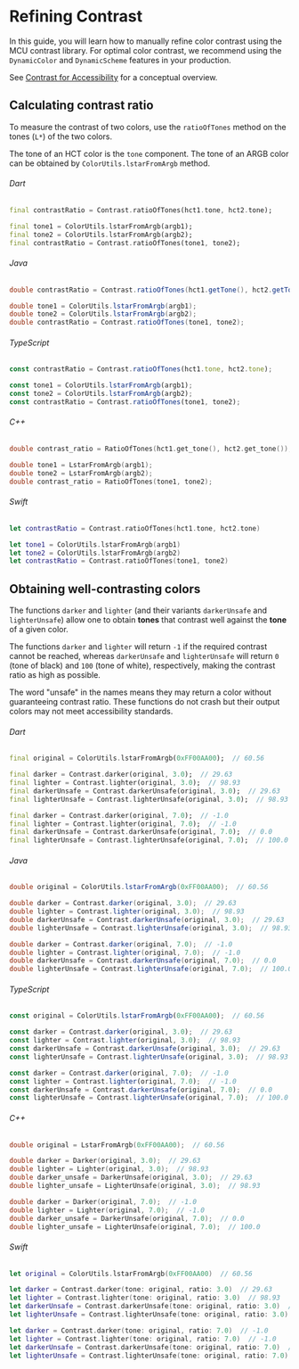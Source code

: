 # Refining Contrast

In this guide, you will learn how to manually refine color contrast using the
MCU contrast library. For optimal color contrast, we recommend using the
`DynamicColor` and `DynamicScheme` features in your production.

See [Contrast for Accessibility](../concepts/contrast_for_accessibility.md) for
a conceptual overview.

## Calculating contrast ratio

To measure the contrast of two colors, use the `ratioOfTones` method on the
tones (`L*`) of the two colors.

The tone of an HCT color is the `tone` component. The tone of an ARGB color can
be obtained by `ColorUtils.lstarFromArgb` method.

<section>

###### Dart

```dart
final contrastRatio = Contrast.ratioOfTones(hct1.tone, hct2.tone);
```

```dart
final tone1 = ColorUtils.lstarFromArgb(argb1);
final tone2 = ColorUtils.lstarFromArgb(argb2);
final contrastRatio = Contrast.ratioOfTones(tone1, tone2);
```

###### Java

```java
double contrastRatio = Contrast.ratioOfTones(hct1.getTone(), hct2.getTone());
```

```java
double tone1 = ColorUtils.lstarFromArgb(argb1);
double tone2 = ColorUtils.lstarFromArgb(argb2);
double contrastRatio = Contrast.ratioOfTones(tone1, tone2);
```

###### TypeScript

```typescript
const contrastRatio = Contrast.ratioOfTones(hct1.tone, hct2.tone);
```

```typescript
const tone1 = ColorUtils.lstarFromArgb(argb1);
const tone2 = ColorUtils.lstarFromArgb(argb2);
const contrastRatio = Contrast.ratioOfTones(tone1, tone2);
```

###### C++

```cpp
double contrast_ratio = RatioOfTones(hct1.get_tone(), hct2.get_tone());
```

```cpp
double tone1 = LstarFromArgb(argb1);
double tone2 = LstarFromArgb(argb2);
double contrast_ratio = RatioOfTones(tone1, tone2);
```

###### Swift

```swift
let contrastRatio = Contrast.ratioOfTones(hct1.tone, hct2.tone)
```

```swift
let tone1 = ColorUtils.lstarFromArgb(argb1)
let tone2 = ColorUtils.lstarFromArgb(argb2)
let contrastRatio = Contrast.ratioOfTones(tone1, tone2)
```

</section>

## Obtaining well-contrasting colors

The functions `darker` and `lighter` (and their variants `darkerUnsafe` and
`lighterUnsafe`) allow one to obtain **tones** that contrast well against the
**tone** of a given color.

The functions `darker` and `lighter` will return `-1` if the required contrast
cannot be reached, whereas `darkerUnsafe` and `lighterUnsafe` will return `0`
(tone of black) and `100` (tone of white), respectively, making the contrast
ratio as high as possible.

The word "unsafe" in the names means they may return a color without
guaranteeing contrast ratio. These functions do not crash but their output
colors may not meet accessibility standards.

<section>

###### Dart

```dart
final original = ColorUtils.lstarFromArgb(0xFF00AA00);  // 60.56

final darker = Contrast.darker(original, 3.0);  // 29.63
final lighter = Contrast.lighter(original, 3.0);  // 98.93
final darkerUnsafe = Contrast.darkerUnsafe(original, 3.0);  // 29.63
final lighterUnsafe = Contrast.lighterUnsafe(original, 3.0);  // 98.93

final darker = Contrast.darker(original, 7.0);  // -1.0
final lighter = Contrast.lighter(original, 7.0);  // -1.0
final darkerUnsafe = Contrast.darkerUnsafe(original, 7.0);  // 0.0
final lighterUnsafe = Contrast.lighterUnsafe(original, 7.0);  // 100.0
```

###### Java

```java
double original = ColorUtils.lstarFromArgb(0xFF00AA00);  // 60.56

double darker = Contrast.darker(original, 3.0);  // 29.63
double lighter = Contrast.lighter(original, 3.0);  // 98.93
double darkerUnsafe = Contrast.darkerUnsafe(original, 3.0);  // 29.63
double lighterUnsafe = Contrast.lighterUnsafe(original, 3.0);  // 98.93

double darker = Contrast.darker(original, 7.0);  // -1.0
double lighter = Contrast.lighter(original, 7.0);  // -1.0
double darkerUnsafe = Contrast.darkerUnsafe(original, 7.0);  // 0.0
double lighterUnsafe = Contrast.lighterUnsafe(original, 7.0);  // 100.0
```

###### TypeScript

```typescript
const original = ColorUtils.lstarFromArgb(0xFF00AA00);  // 60.56

const darker = Contrast.darker(original, 3.0);  // 29.63
const lighter = Contrast.lighter(original, 3.0);  // 98.93
const darkerUnsafe = Contrast.darkerUnsafe(original, 3.0);  // 29.63
const lighterUnsafe = Contrast.lighterUnsafe(original, 3.0);  // 98.93

const darker = Contrast.darker(original, 7.0);  // -1.0
const lighter = Contrast.lighter(original, 7.0);  // -1.0
const darkerUnsafe = Contrast.darkerUnsafe(original, 7.0);  // 0.0
const lighterUnsafe = Contrast.lighterUnsafe(original, 7.0);  // 100.0
```

###### C++

```cpp
double original = LstarFromArgb(0xFF00AA00);  // 60.56

double darker = Darker(original, 3.0);  // 29.63
double lighter = Lighter(original, 3.0);  // 98.93
double darker_unsafe = DarkerUnsafe(original, 3.0);  // 29.63
double lighter_unsafe = LighterUnsafe(original, 3.0);  // 98.93

double darker = Darker(original, 7.0);  // -1.0
double lighter = Lighter(original, 7.0);  // -1.0
double darker_unsafe = DarkerUnsafe(original, 7.0);  // 0.0
double lighter_unsafe = LighterUnsafe(original, 7.0);  // 100.0
```

###### Swift

```swift
let original = ColorUtils.lstarFromArgb(0xFF00AA00)  // 60.56

let darker = Contrast.darker(tone: original, ratio: 3.0)  // 29.63
let lighter = Contrast.lighter(tone: original, ratio: 3.0)  // 98.93
let darkerUnsafe = Contrast.darkerUnsafe(tone: original, ratio: 3.0)  // 29.63
let lighterUnsafe = Contrast.lighterUnsafe(tone: original, ratio: 3.0)  // 98.93

let darker = Contrast.darker(tone: original, ratio: 7.0)  // -1.0
let lighter = Contrast.lighter(tone: original, ratio: 7.0)  // -1.0
let darkerUnsafe = Contrast.darkerUnsafe(tone: original, ratio: 7.0)  // 0.0
let lighterUnsafe = Contrast.lighterUnsafe(tone: original, ratio: 7.0)  // 100.0
```

</section>
